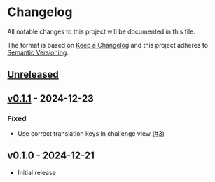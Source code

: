# Changelog

All notable changes to this project will be documented in this file.

The format is based on [Keep a Changelog](http://keepachangelog.com/en/1.0.0/)
and this project adheres to [Semantic Versioning](http://semver.org/spec/v2.0.0.html).

## [Unreleased](https://github.com/stefanzweifel/laravel-tfa-confirmation/compare/v0.1.1...HEAD)

## [v0.1.1](https://github.com/stefanzweifel/laravel-tfa-confirmation/compare/v0.1.0...v0.1.1) - 2024-12-23

### Fixed

- Use correct translation keys in challenge view ([#3](https://github.com/stefanzweifel/laravel-tfa-sudo-mode/pull/3))

## v0.1.0 - 2024-12-21

- Initial release
